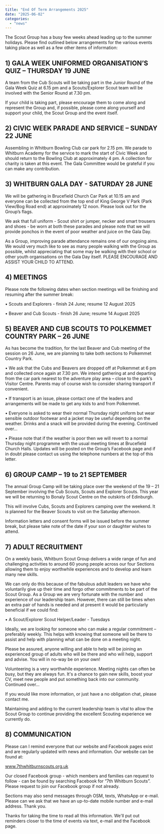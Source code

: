 ```yaml
---
title: "End Of Term Arrangements 2025"
date: "2025-06-02"
categories: 
  - "news"
---
```



The Scout Group has a busy few weeks ahead leading up to the summer holidays.   Please find outlined below arrangements for the various events taking place as well as a few other items of information:


## 1)	 GALA WEEK UNIFORMED ORGANISATION’S QUIZ – THURSDAY 19 JUNE

A team from the Cub Scouts will be taking part in the Junior Round of the Gala Week Quiz at 6.15 pm and a Scouts/Explorer Scout team will be involved with the Senior Round at 7.30 pm.  

If your child is taking part, please encourage them to come along and represent the Group and, if possible, please come along yourself and support your child, the Scout Group and the event itself.


## 2)	CIVIC WEEK PARADE AND SERVICE – SUNDAY 22 JUNE

Assembling in Whitburn Bowling Club car park for 2.15 pm.  We parade to Whitburn Academy for the service to mark the start of Civic Week and should return to the Bowling Club at approximately 4 pm.  A collection for charity is taken at this event.  The Gala Committee would be grateful if you can make any contribution.


## 3)	 WHITBURN GALA DAY - SATURDAY 28 JUNE

We will be gathering in Brucefield Church Car Park at 10.15 am and everyone can be collected from the top end of King George V Park (Park View/Bog Road end) at approximately 12 noon.  Please look out for the Group’s flags.

We ask that full uniform - Scout shirt or jumper, necker and smart trousers and shoes - be worn at both these parades and please note that we will provide ponchos in the event of poor weather and juice on the Gala Day.

As a Group, improving parade attendance remains one of our ongoing aims.  We would very much like to see as many people walking with the Group as possible, whilst appreciating that some may be walking with their school or other youth organisations on the Gala Day itself.    PLEASE ENCOURAGE AND ASSIST YOUR CHILD TO ATTEND.


## 4)	MEETINGS

Please note the following dates when section meetings will be finishing and resuming after the summer break:

•	Scouts and Explorers - finish 24 June; resume 12 August 2025

•	Beaver and Cub Scouts - finish 26 June; resume 14 August 2025


## 5)	 BEAVER AND CUB SCOUTS TO POLKEMMET COUNTRY PARK – 26 JUNE

As has become the tradition, for the last Beaver and Cub meeting of the session on 26 June, we are planning to take both sections to Polkemmet Country Park.

•	We ask that the Cubs and Beavers are dropped off at Polkemmet at 6 pm and collected once again at 7.30 pm.  We intend gathering at and departing from the car park nearest to the adventure play area – close to the park’s Visitor Centre.  Parents may of course wish to consider sharing transport if convenient.

•	If transport is an issue, please contact one of the leaders and arrangements will be made to get any kids to and from Polkemmet.

•	Everyone is asked to wear their normal Thursday night uniform but wear sensible outdoor footwear and a jacket may be useful depending on the weather.  Drinks and a snack will be provided during the evening.
Continued over…

•	Please note that if the weather is poor then we will revert to a normal Thursday night programme with the usual meeting times at Brucefield Church Halls.  Updates will be posted on the Group’s Facebook page and if in doubt please contact us using the telephone numbers at the top of this letter.


## 6)	GROUP CAMP – 19 to 21 SEPTEMBER

The annual Group Camp will be taking place over the weekend of the 19 – 21 September involving the Cub Scouts, Scouts and Explorer Scouts.  This year we will be returning to Bonaly Scout Centre on the outskirts of Edinburgh.

This will involve Cubs, Scouts and Explorers camping over the weekend.  It is planned for the Beaver Scouts to visit on the Saturday afternoon.

Information letters and consent forms will be issued before the summer break, but please take note of the date if your son or daughter wishes to attend.  

## 7)  ADULT RECRUITMENT

On a weekly basis, Whitburn Scout Group delivers a wide range of fun and challenging activities to around 60 young people across our four Sections allowing them to enjoy  worthwhile experiences and to develop and learn many new skills.  

We can only do this because of the fabulous adult leaders we have who voluntarily give up their time and forgo other commitments to be part of the Scout Group.  As a Group we are very fortunate with the number and experience of our leadership team.  However, there can still be times when an extra pair of hands is needed and at present it would be particularly beneficial if we could find:

•	A Scout/Explorer Scout Helper/Leader - Tuesdays

Ideally, we are looking for someone who can make a regular commitment – preferably weekly.  This helps with knowing that someone will be there to assist and help with planning what can be done on a meeting night. 

Please be assured, anyone willing and able to help will be joining an experienced group of adults who will be there and who will help, support and advise.  You will in no-way be on your own!  

Volunteering is a very worthwhile experience.  Meeting nights can often be busy, but they are always fun.  It's a chance to gain new skills, boost your CV, meet new people and put something back into our community.  
Continued over…



If you would like more information, or just have a no obligation chat, please contact me. 

Maintaining and adding to the current leadership team is vital to allow the Scout Group to continue providing the excellent Scouting experience we currently do.


## 8) COMMUNICATION

Please can I remind everyone that our website and Facebook pages exist and are regularly updated with news and information.  Our website can be found at:

www.7thwhitburnscouts.org.uk

Our closed Facebook group - which members and families can request to follow - can be found by searching Facebook for “7th Whitburn Scouts”.  Please request to join our Facebook group if not already.

Sections may also send messages through OSM, texts, WhatsApp or e-mail.  Please can we ask that we have an up-to-date mobile number and e-mail address.  Thank you.  


Thanks for taking the time to read all this information.  We'll put out reminders closer to the time of events via text, e-mail and the Facebook page.
